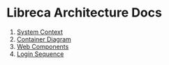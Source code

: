 # Libreca Architecture Docs

1. [System Context](01-context.md)  
2. [Container Diagram](02-container.md)  
3. [Web Components](03-component-web.md)  
4. [Login Sequence](04-sequence-login.md)